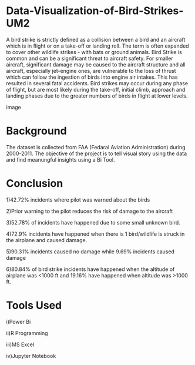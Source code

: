# Data-Visualization-of-Bird-Strikes-UM2
A bird strike is strictly defined as a collision between a bird and an aircraft which is in flight or on a take-off or landing roll. The term is often expanded to cover other wildlife strikes - with bats or ground animals. Bird Strike is common and can be a significant threat to aircraft safety. For smaller aircraft, significant damage may be caused to the aircraft structure and all aircraft, especially jet-engine ones, are vulnerable to the loss of thrust which can follow the ingestion of birds into engine air intakes. This has resulted in several fatal accidents. Bird strikes may occur during any phase of flight, but are most likely during the take-off, initial climb, approach and landing phases due to the greater numbers of birds in flight at lower levels.

image


# Background
The dataset is collected from FAA (Fedaral Aviation Administration) during 2000-2011. The objective of the project is to tell visual story using the data and find meanungful insights using a Bi Tool.

# Conclusion
1)42.72% incidents where pilot was warned about the birds

2)Prior warning to the pilot reduces the risk of damage to the aircraft

3)52.78% of incidents have happened due to some small unknown bird.

4)72.9% incidents have happened when there is 1 bird/wildlife is struck in the airplane and caused damage.

5)90.31% incidents caused no damage while 9.69% incidents caused damage

6)80.84% of bird strike incidents have happened when the altitude of airplane was <1000 ft and 19.16% have happened when altitude was >1000 ft.

# Tools Used
i)Power Bi

ii)R Programming

iii)MS Excel

iv)Jupyter Notebook
